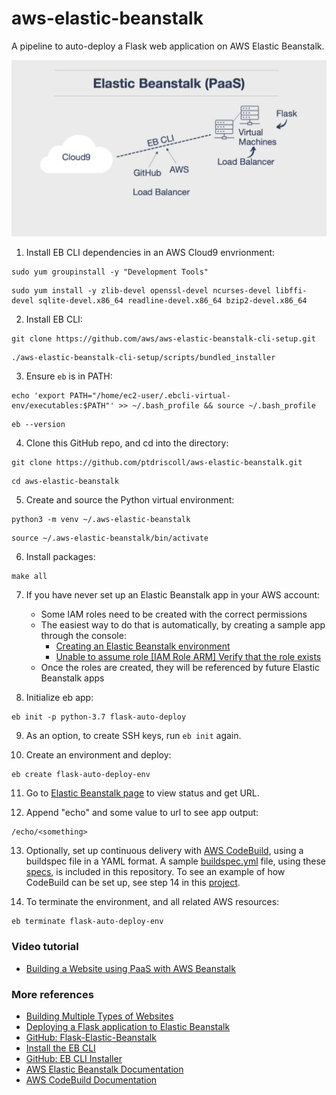 # aws-elastic-beanstalk
A pipeline to auto-deploy a Flask web application on AWS Elastic Beanstalk.

<img src="img/Elastic-Beanstalk-PaaS.jpg" width="675">

1. Install EB CLI dependencies in an AWS Cloud9 envrionment: 

```
sudo yum groupinstall -y "Development Tools"
```
```
sudo yum install -y zlib-devel openssl-devel ncurses-devel libffi-devel sqlite-devel.x86_64 readline-devel.x86_64 bzip2-devel.x86_64
```

2. Install EB CLI:

```
git clone https://github.com/aws/aws-elastic-beanstalk-cli-setup.git
```
```
./aws-elastic-beanstalk-cli-setup/scripts/bundled_installer
```

3. Ensure `eb` is in PATH:

```
echo 'export PATH="/home/ec2-user/.ebcli-virtual-env/executables:$PATH"' >> ~/.bash_profile && source ~/.bash_profile
```
```
eb --version
```

4. Clone this GitHub repo, and cd into the directory:

```
git clone https://github.com/ptdriscoll/aws-elastic-beanstalk.git
```
```
cd aws-elastic-beanstalk
```

5. Create and source the Python virtual environment:

```
python3 -m venv ~/.aws-elastic-beanstalk
```
```
source ~/.aws-elastic-beanstalk/bin/activate
```

6. Install packages:

```
make all
```

7. If you have never set up an Elastic Beanstalk app in your AWS account:
    - Some IAM roles need to be created with the correct permissions
    - The easiest way to do that is automatically, by creating a sample app through the console:
	    - [Creating an Elastic Beanstalk environment](https://docs.aws.amazon.com/elasticbeanstalk/latest/dg/using-features.environments.html)
		- [Unable to assume role [IAM Role ARM] Verify that the role exists](https://forums.aws.amazon.com/thread.jspa?threadID=213002)
	- Once the roles are created, they will be referenced by future Elastic Beanstalk apps		

8. Initialize eb app:

```
eb init -p python-3.7 flask-auto-deploy
```

9. As an option, to create SSH keys, run `eb init` again.

10. Create an environment and deploy:

```
eb create flask-auto-deploy-env
```

11. Go to [Elastic Beanstalk page](https://us-west-2.console.aws.amazon.com/elasticbeanstalk/) to view status and get URL.

12. Append "echo" and some value to url to see app output:

```
/echo/<something>
```

13. Optionally, set up continuous delivery with [AWS CodeBuild](https://docs.aws.amazon.com/codebuild/latest/userguide/concepts.html#concepts-how-it-works), using a buildspec file in a YAML format. A sample [buildspec.yml](/buildspec.yml) file, using these [specs](https://docs.aws.amazon.com/codebuild/latest/userguide/build-spec-ref.html), is included in this repository. To see an example of how CodeBuild can be set up, see step 14 in this [project](https://github.com/ptdriscoll/aws-s3).  

14. To terminate the environment, and all related AWS resources:

```
eb terminate flask-auto-deploy-env
```

### Video tutorial

- [Building a Website using PaaS with AWS Beanstalk](https://www.coursera.org/lecture/cloud-computing-foundations-duke/building-a-website-using-paas-with-aws-beanstalk-qKLVW)

### More references

- [Building Multiple Types of Websites](https://paiml.com/docs/home/books/cloud-computing-for-data/chapter02-cloud-foundations/#building-multiple-types-of-websites)
- [Deploying a Flask application to Elastic Beanstalk](https://docs.aws.amazon.com/elasticbeanstalk/latest/dg/create-deploy-python-flask.html)
- [GitHub: Flask-Elastic-Beanstalk](https://github.com/noahgift/Flask-Elastic-Beanstalk)
- [Install the EB CLI](https://docs.aws.amazon.com/elasticbeanstalk/latest/dg/eb-cli3-install.html)
- [GitHub: EB CLI Installer](https://github.com/aws/aws-elastic-beanstalk-cli-setup)
- [AWS Elastic Beanstalk Documentation](https://docs.aws.amazon.com/elastic-beanstalk/index.html)
- [AWS CodeBuild Documentation](https://docs.aws.amazon.com/codebuild/index.html)
